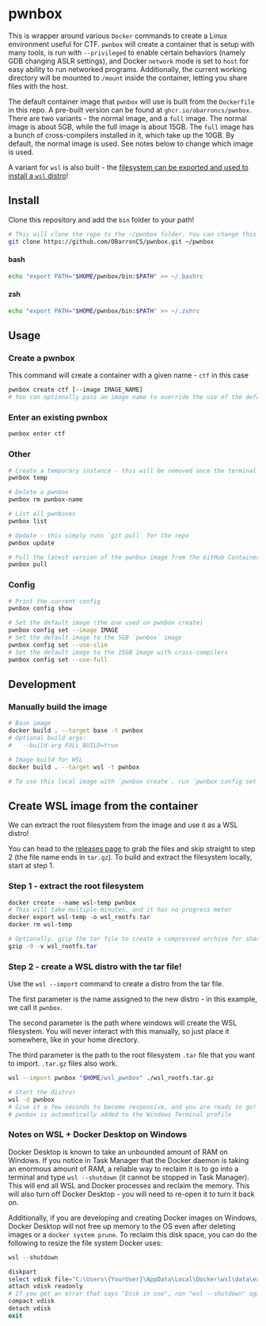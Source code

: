 # pwnbox

This is wrapper around various `Docker` commands to create a Linux environment useful for CTF. `pwnbox` will create a container that is setup with many tools, is run with `--privileged` to enable certain behaviors (namely GDB changing ASLR settings), and Docker `network` mode is set to `host` for easy ability to run networked programs. Additionally, the current working directory will be mounted to `/mount` inside the container, letting you share files with the host.

The default container image that `pwnbox` will use is built from the `Dockerfile` in this repo. A pre-built version can be found at `ghcr.io/obarroncs/pwnbox`. There are two variants - the normal image, and a `full` image. The normal image is about 5GB, while the full image is about 15GB. The `full` image has a bunch of cross-compilers installed in it, which take up the 10GB. By default, the normal image is used. See notes below to change which image is used.

A variant for `wsl` is also built - the [filesystem can be exported and used to install a `wsl` distro](#create-wsl-image-from-the-container)!

## Install
Clone this repository and add the `bin` folder to your path!
```sh
# This will clone the repo to the ~/pwnbox folder. You can change this location, but make sure to set the PATH variable accordingly.
git clone https://github.com/OBarronCS/pwnbox.git ~/pwnbox
```
#### bash
```sh
echo "export PATH="$HOME/pwnbox/bin:$PATH" >> ~/.bashrc
```
#### zsh
```sh
echo "export PATH="$HOME/pwnbox/bin:$PATH" >> ~/.zshrc
```

## Usage

### Create a pwnbox
This command will create a container with a given name - `ctf` in this case
```sh
pwnbox create ctf [--image IMAGE_NAME]
# You can optionally pass an image name to override the use of the default image included in this repo
```

### Enter an existing pwnbox
```sh
pwnbox enter ctf 
```

### Other
```sh
# Create a temporary instance - this will be removed once the terminal session ends
pwnbox temp

# Delete a pwnbox
pwnbox rm pwnbox-name

# List all pwnboxes
pwnbox list

# Update - this simply runs `git pull` for the repo
pwnbox update

# Pull the latest version of the pwnbox image from the GitHub Container Registry
pwnbox pull
```

### Config
```sh
# Print the current config
pwnbox config show

# Set the default image (the one used on pwnbox create)
pwnbox config set --image IMAGE
# Set the default image to the 5GB `pwnbox` image
pwnbox config set --use-slim
# Set the default image to the 15GB image with cross-compilers
pwnbox config set --use-full
```


## Development
### Manually build the image
```sh
# Base image
docker build . --target base -t pwnbox
# Optional build args:
#   --build-arg FULL_BUILD=true

# Image build for WSL
docker build . --target wsl -t pwnbox

# To use this local image with `pwnbox create`, run `pwnbox config set --image pwnbox`
```


## Create WSL image from the container
We can extract the root filesystem from the image and use it as a WSL distro!

You can head to the [releases page](https://github.com/OBarronCS/pwnbox/releases) to grab the files and skip straight to step 2 (the file name ends in `tar.gz`). To build and extract the filesystem locally, start at step 1.


### Step 1 - extract the root filesystem
```powershell
docker create --name wsl-temp pwnbox
# This will take multiple minutes, and it has no progress meter
docker export wsl-temp -o wsl_rootfs.tar
docker rm wsl-temp

# Optionally, gzip the tar file to create a compressed archive for sharing. In testing, this has reduced the size of the tarball to a third of the original size.
gzip -9 -v wsl_rootfs.tar
```
### Step 2 - create a WSL distro with the tar file!
Use the `wsl --import` command to create a distro from the tar file.

The first parameter is the name assigned to the new distro - in this example, we call it `pwnbox`.

The second parameter is the path where windows will create the WSL filesystem. You will never interact with this manually, so just place it somewhere, like in your home directory.

The third parameter is the path to the root filesystem `.tar` file that you want to import. `.tar.gz` files also work.
```sh
wsl --import pwnbox "$HOME/wsl_pwnbox" ./wsl_rootfs.tar.gz

# Start the distro!
wsl -d pwnbox
# Give it a few seconds to become responsive, and you are ready to go!
# pwnbox is automatically added to the Windows Terminal profile
```

### Notes on WSL + Docker Desktop on Windows

Docker Desktop is known to take an unbounded amount of RAM on Windows. If you notice in Task Manager that the Docker daemon is taking an enormous amount of RAM, a reliable way to reclaim it is to go into a terminal and type `wsl --shutdown` (it cannot be stopped in Task Manager). This will end all WSL and Docker processes and reclaim the memory. This will also turn off Docker Desktop - you will need to re-open it to turn it back on.

Additionally, if you are developing and creating Docker images on Windows, Docker Desktop will not free up memory to the OS even after deleting images or a `docker system prune`. To reclaim this disk space, you can do the following to resize the file system Docker uses:

```powershell
wsl --shutdown

diskpart
select vdisk file="C:\Users\{YourUser}\AppData\Local\Docker\wsl\data\ext4.vhdx"
attach vdisk readonly
# If you get an error that says "Disk in use", run "wsl --shutdown" again
compact vdisk
detach vdisk
exit
```

